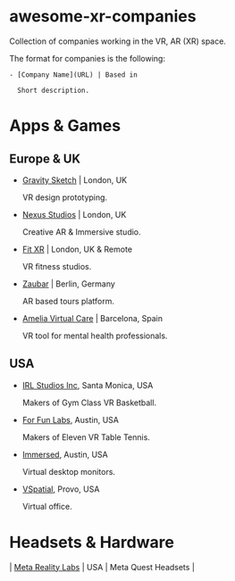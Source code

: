 # awesome-xr-companies
Collection of companies working in the VR, AR (XR) space.

The format for companies is the following:

```
- [Company Name](URL) | Based in 

  Short description.
```
# Apps & Games
## Europe & UK
- [Gravity Sketch](https://www.gravitysketch.com/) | London, UK 

  VR design prototyping.

- [Nexus Studios](https://nexusstudios.com/immersive/) | London, UK 

  Creative AR & Immersive studio.

- [Fit XR](https://fitxr.com/) | London, UK & Remote

  VR fitness studios. 

- [Zaubar](https://zaubar.com/) | Berlin, Germany

  AR based tours platform.

- [Amelia Virtual Care](https://ameliavirtualcare.com/) | Barcelona, Spain

  VR tool for mental health professionals.

## USA
- [IRL Studios Inc](https://www.linkedin.com/company/irlstudios/), Santa Monica, USA 

  Makers of Gym Class VR Basketball.

- [For Fun Labs](https://www.linkedin.com/company/for-fun-labs/), Austin, USA 

  Makers of Eleven VR Table Tennis. 

- [Immersed](https://www.linkedin.com/company/immersed/), Austin, USA 

  Virtual desktop monitors.

- [VSpatial](https://www.vspatial.com/), Provo, USA 

  Virtual office.


# Headsets & Hardware
| [Meta Reality Labs](https://about.meta.com/realitylabs/)		| USA | Meta Quest Headsets |
